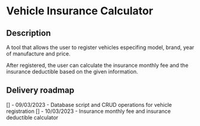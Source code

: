 # Vehicle Insurance Calculator

## Description

A tool that allows the user to register vehicles especifing model, brand, year of manufacture and price.

After registered, the user can calculate the insurance monthly fee and the insurance deductible based on the given information.

## Delivery roadmap

[] - 09/03/2023 - Database script and CRUD operations for vehicle registration
[] - 10/03/2023 - Insurance monthly fee and insurance deductible calculator